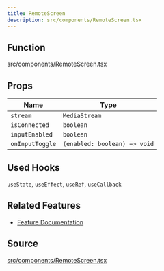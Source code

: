 ```yaml
---
title: RemoteScreen
description: src/components/RemoteScreen.tsx
---
```


## Function
src/components/RemoteScreen.tsx

## Props

| Name | Type |
| --- | --- |
| `stream` | `MediaStream` |
| `isConnected` | `boolean` |
| `inputEnabled` | `boolean` |
| `onInputToggle` | `(enabled: boolean) => void` |

## Used Hooks

`useState`, `useEffect`, `useRef`, `useCallback`

## Related Features

- [Feature Documentation](../features/remote.md)

## Source

[src/components/RemoteScreen.tsx](https://github.com/EcoSphereNetwork/SmolDesk/blob/main/src/components/RemoteScreen.tsx)
